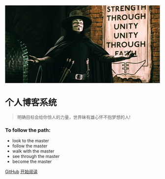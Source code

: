 <!-- 背景图片 -->
![](images/home.jpg)

<!-- 背景色 -->
<!-- ![color](#f0f0f0) -->

# 个人博客系统
> 明确目标会给你惊人的力量，世界昧有雄心怀不抱梦想的人!

### To follow the path:
* look to the master
* follow the master
* walk with the master
* see through the master
* become the master

[GitHub](https://github.com/Wxiaosheng)
[开始阅读](./README.md)